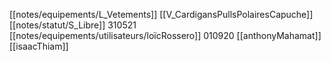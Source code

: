 [[notes/equipements/L_Vetements]] [[V_CardigansPullsPolairesCapuche]] [[notes/statut/S_Libre]]
310521 [[notes/equipements/utilisateurs/loïcRossero]]
010920 [[anthonyMahamat]]
[[isaacThiam]]
